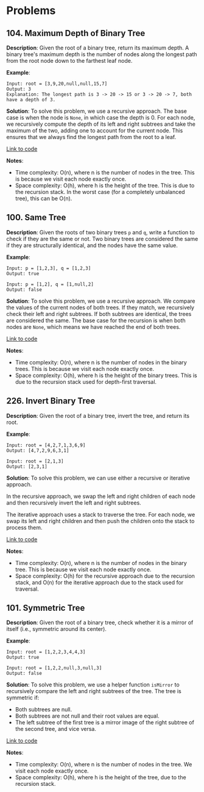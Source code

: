 # Problems

## 104. Maximum Depth of Binary Tree

**Description**:
Given the root of a binary tree, return its maximum depth. A binary tree's maximum depth is the number of nodes along the longest path from the root node down to the farthest leaf node.

**Example**:
```plaintext
Input: root = [3,9,20,null,null,15,7]
Output: 3
Explanation: The longest path is 3 -> 20 -> 15 or 3 -> 20 -> 7, both have a depth of 3.
```

**Solution**:
To solve this problem, we use a recursive approach. The base case is when the node is `None`, in which case the depth is 0. For each node, we recursively compute the depth of its left and right subtrees and take the maximum of the two, adding one to account for the current node. This ensures that we always find the longest path from the root to a leaf.

[Link to code](104_max_depth.py)

**Notes**:
- Time complexity: O(n), where n is the number of nodes in the tree. This is because we visit each node exactly once.
- Space complexity: O(h), where h is the height of the tree. This is due to the recursion stack. In the worst case (for a completely unbalanced tree), this can be O(n).

## 100. Same Tree

**Description**:
Given the roots of two binary trees `p` and `q`, write a function to check if they are the same or not. Two binary trees are considered the same if they are structurally identical, and the nodes have the same value.

**Example**:
```plaintext
Input: p = [1,2,3], q = [1,2,3]
Output: true

Input: p = [1,2], q = [1,null,2]
Output: false
```

**Solution**:
To solve this problem, we use a recursive approach. We compare the values of the current nodes of both trees. If they match, we recursively check their left and right subtrees. If both subtrees are identical, the trees are considered the same. The base case for the recursion is when both nodes are `None`, which means we have reached the end of both trees.

[Link to code](100_same_tree.py)

**Notes**:
- Time complexity: O(n), where n is the number of nodes in the binary trees. This is because we visit each node exactly once.
- Space complexity: O(h), where h is the height of the binary trees. This is due to the recursion stack used for depth-first traversal.

## 226. Invert Binary Tree

**Description**:
Given the root of a binary tree, invert the tree, and return its root.

**Example**:
```plaintext
Input: root = [4,2,7,1,3,6,9]
Output: [4,7,2,9,6,3,1]

Input: root = [2,1,3]
Output: [2,3,1]
```

**Solution**:
To solve this problem, we can use either a recursive or iterative approach.

In the recursive approach, we swap the left and right children of each node and then recursively invert the left and right subtrees.

The iterative approach uses a stack to traverse the tree. For each node, we swap its left and right children and then push the children onto the stack to process them.

[Link to code](226_invert_tree.py)

**Notes**:
- Time complexity: O(n), where n is the number of nodes in the binary tree. This is because we visit each node exactly once.
- Space complexity: O(h) for the recursive approach due to the recursion stack, and O(n) for the iterative approach due to the stack used for traversal.

## 101. Symmetric Tree

**Description**:
Given the root of a binary tree, check whether it is a mirror of itself (i.e., symmetric around its center).

**Example**:
```plaintext
Input: root = [1,2,2,3,4,4,3]
Output: true

Input: root = [1,2,2,null,3,null,3]
Output: false
```

**Solution**:
To solve this problem, we use a helper function `isMirror` to recursively compare the left and right subtrees of the tree. The tree is symmetric if:
- Both subtrees are null.
- Both subtrees are not null and their root values are equal.
- The left subtree of the first tree is a mirror image of the right subtree of the second tree, and vice versa.

[Link to code](101_symmetric_tree.py)

**Notes**:
- Time complexity: O(n), where n is the number of nodes in the tree. We visit each node exactly once.
- Space complexity: O(h), where h is the height of the tree, due to the recursion stack.